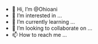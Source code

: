 - 👋 Hi, I’m @Ohioani
- 👀 I’m interested in ...
- 🌱 I’m currently learning ...
- 💞️ I’m looking to collaborate on ...
- 📫 How to reach me ...

<!---
Ohioani/Ohioani is a ✨ special ✨ repository because its `README.md` (this file) appears on your GitHub profile.
You can click the Preview link to take a look at your changes.
--->
